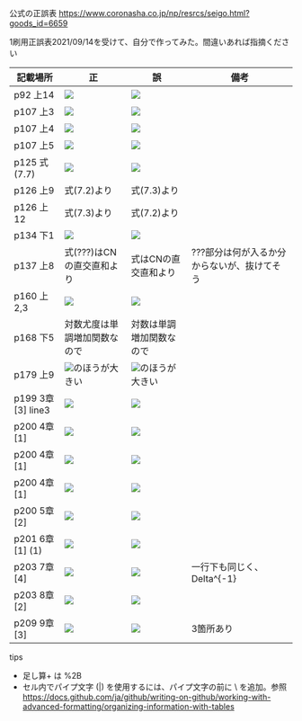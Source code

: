 公式の正誤表
https://www.coronasha.co.jp/np/resrcs/seigo.html?goods_id=6659

1刷用正誤表2021/09/14を受けて、自分で作ってみた。間違いあれば指摘ください

| 記載場所 | 正 | 誤 | 備考 |
| ------------- | ------------- | ------------- | ------------- |
| p92 上14 | <img src="https://render.githubusercontent.com/render/math?math==2\int ^{1}_{0}\left( -\dfrac{1}{2}\right) \left\{ \cos \left( 4\pi nt\right) -1\right\} dt"> | <img src="https://render.githubusercontent.com/render/math?math==2\int ^{1}_{0}\left( -{1}\right) \left\{ \cos \left( 4\pi nt\right) -1\right\} dt"> |  |
| p107 上3 | <img src="https://render.githubusercontent.com/render/math?math=u_{1}=-3u_{2}"> | <img src="https://render.githubusercontent.com/render/math?math=u_{1}=3u_{2}"> |
| p107 上4 | <img src="https://render.githubusercontent.com/render/math?math=u=\dfrac{1}{\sqrt{10}}\begin{bmatrix} 3 \\ -1\end{bmatrix}"> | <img src="https://render.githubusercontent.com/render/math?math=u=\dfrac{1}{\sqrt{10}}\begin{bmatrix} 3 \\ 1\end{bmatrix}"> |
| p107 上5 | <img src="https://render.githubusercontent.com/render/math?math=u=\begin{bmatrix} 3 \\ -1\end{bmatrix}"> | <img src="https://render.githubusercontent.com/render/math?math=u=\begin{bmatrix} 3 \\ 1\end{bmatrix}"> |
| p125 式(7.7) | <img src="https://render.githubusercontent.com/render/math?math=\mu_{i}^2u_{i}"> | <img src="https://render.githubusercontent.com/render/math?math=\mu^2u_{i}"> |  |
| p126 上9 | 式(7.2)より | 式(7.3)より |
| p126 上12 | 式(7.3)より | 式(7.2)より |
| p134 下1 | <img src="https://render.githubusercontent.com/render/math?math=-f^{H}\left( AA^{%2B}\right) ^{H}AA^{%2B}f"> | <img src="https://render.githubusercontent.com/render/math?math=-f^{H}\left( AA^{%2B}\right) ^{H}AA^{%2B}x"> |
| p137 上8 | 式(???)はCNの直交直和より | 式はCNの直交直和より | ???部分は何が入るか分からないが、抜けてそう |
| p160 上2,3 | <img src="https://render.githubusercontent.com/render/math?math=\dfrac{2\sigma^{2}}{\sqrt{\pi}}"> | <img src="https://render.githubusercontent.com/render/math?math=\dfrac{2\sigma^{2}}{{\pi}}"> |  |
| p168 下5 | 対数尤度は単調増加関数なので | 対数は単調増加関数なので |  |
| p179 上9 | <img src="https://render.githubusercontent.com/render/math?math=\left\|y-x^{\ast}\right\\|">のほうが大きい | <img src="https://render.githubusercontent.com/render/math?math=\left\|y-x^{\ast}\right\\| ^{2}">のほうが大きい |  |
| p199 3章[3] line3 | <img src="https://render.githubusercontent.com/render/math?math=\dfrac{1}{N}\sum ^{N-1}_{k=0}e^{0}=1\\"> | <img src="https://render.githubusercontent.com/render/math?math=\dfrac{1}{N}=\sum ^{N-1}_{k=0}e^{0}=1\\"> |
| p200 4章[1] | <img src="https://render.githubusercontent.com/render/math?math=\begin{bmatrix} c_{1} \\ c_{2} \end{bmatrix}"> | <img src="https://render.githubusercontent.com/render/math?math=\begin{bmatrix} c_{1} \\ c_{1} \end{bmatrix}"> |
| p200 4章[1] | <img src="https://render.githubusercontent.com/render/math?math=C_{1}=-\dfrac{3}{7},C_{2}=\dfrac{13}{7}"> | <img src="https://render.githubusercontent.com/render/math?math=C_{1}=-\dfrac{3}{8},C_{2}=-1"> |
| p200 4章[1] | <img src="https://render.githubusercontent.com/render/math?math=x=-\dfrac{3}{7}u_{1}%2B\dfrac{13}{7}u_{2}"> | <img src="https://render.githubusercontent.com/render/math?math=x=-\dfrac{3}{8}u_{1}-u_{2}"> |
| p200 5章[2] | <img src="https://render.githubusercontent.com/render/math?math=\cos \theta =\dfrac{\langle x,y\rangle }{\left\| x\right\|\left\| y\right\| } =\dfrac{\langle ay.y\rangle }{a\left\| y\right\|\left\| y\right\| }"> | <img src="https://render.githubusercontent.com/render/math?math=\cos \theta =\dfrac{\langle x,y\rangle }{\left\| x\right\| }\left\| y\right\| =\dfrac{\langle ay.y\rangle }{a\left\| y\right\| }\left\| y\right\|"> |
| p201 6章[1] (1) | <img src="https://render.githubusercontent.com/render/math?math=v_{1}=\dfrac{1}{\sqrt{1%2B\left\| -i\right\| ^{2}}}"> | <img src="https://render.githubusercontent.com/render/math?math=v_{1}=\dfrac{1}{\sqrt{1%2B\left( -i\right) ^{2}}}"> |
| p203 7章[4] | <img src="https://render.githubusercontent.com/render/math?math=U^{H}U=\Delta ^{-1}V^{H}A^{H}AV\Delta ^{-1}"> | <img src="https://render.githubusercontent.com/render/math?math=U^{H}U=\Delta V^{H}A^{H}AV\Delta ^{-1}"> | 一行下も同じく、Delta^{-1} |
| p203 8章[2] | <img src="https://render.githubusercontent.com/render/math?math==\dfrac{1}{\sqrt{2\pi \sigma ^{2}}}\int _{-\rho }^{\infty }e^{-X^{2}}\sqrt{2\sigma ^{2}}dX"> | <img src="https://render.githubusercontent.com/render/math?math==\dfrac{1}{\sqrt{2\pi \sigma ^{2}}}\int _{-\rho }^{\infty }e^{-X^{2}}dX"> | |
| p209 9章[3] | <img src="https://render.githubusercontent.com/render/math?math=\sum^{K}_{k=1}"> | <img src="https://render.githubusercontent.com/render/math?math=\sum^{L}_{k=1}"> | 3箇所あり |


tips
- 足し算+ は %2B
- セル内でパイプ文字 (|) を使用するには、パイプ文字の前に \ を追加。参照 https://docs.github.com/ja/github/writing-on-github/working-with-advanced-formatting/organizing-information-with-tables
 
